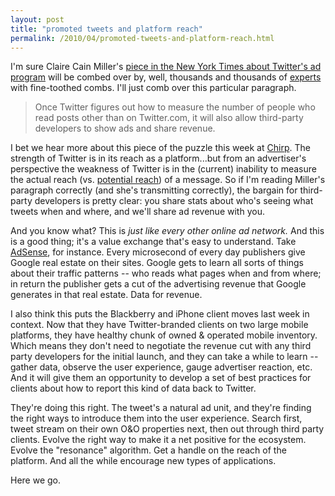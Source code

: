 ```yaml
---
layout: post
title: "promoted tweets and platform reach"
permalink: /2010/04/promoted-tweets-and-platform-reach.html
---
```


<p>I'm sure Claire Cain Miller's <a href="http://www.nytimes.com/2010/04/13/technology/internet/13twitter.html?ref=business">piece in the New York Times about Twitter's ad program</a> will be combed over by, well, thousands and thousands of <a href="http://twitter.com/jennyholzer/status/12089469820">experts</a> with fine-toothed combs.  I'll just comb over this particular paragraph.</p>

<blockquote>
  <p>Once Twitter figures out how to measure the number of people who read posts other than on Twitter.com, it will also allow third-party developers to show ads and share revenue.</p>
</blockquote>

<p>I bet we hear more about this piece of the puzzle this week at <a href="http://chirp.twitter.com/">Chirp</a>. The strength of Twitter is in its reach as a platform...but from an advertiser's perspective the weakness of Twitter is in the (current) inability to measure the actual reach (vs. <a href="http://dashes.com/anil/2009/12/life-on-the-list.html" title="Anil Dash's post about life on the Suggested User List">potential reach</a>) of a message.  So if I'm reading Miller's paragraph correctly (and she's transmitting correctly), the bargain for third-party developers is pretty clear: you share stats about who's seeing what tweets when and where, and we'll share ad revenue with you.</p>

<p>And you know what?  This is <em>just like every other online ad network.</em>  And this is a good thing; it's a value exchange that's easy to understand.  Take <a href="http://www.google.com/services/adsense_tour/howitworks.html">AdSense</a>, for instance.  Every microsecond of every day publishers give Google real estate on their sites. Google gets to learn all sorts of things about their traffic patterns -- who reads what pages when and from where; in return the publisher gets a cut of the advertising revenue that Google generates in that real estate. Data for revenue.</p>

<p>I also think this puts the Blackberry and iPhone client moves last week in context.  Now that they have Twitter-branded clients on two large mobile platforms, they have healthy chunk of owned &amp; operated mobile inventory.  Which means they don't need to negotiate the revenue cut with any third party developers for the initial launch, and they can take a while to learn -- gather data, observe the user experience, gauge advertiser reaction, etc.  And it will give them an opportunity to develop a set of best practices for clients about how to report this kind of data back to Twitter.</p>

<p>They're doing this right.  The tweet's a natural ad unit, and they're finding the right ways to introduce them into the user experience.  Search first, tweet stream on their own O&amp;O properties next, then out through third party clients. Evolve the right way to make it a net positive for the ecosystem. Evolve the "resonance" algorithm. Get a handle on the reach of the platform. And all the while encourage new types of applications.</p>

<p>Here we go.</p>




